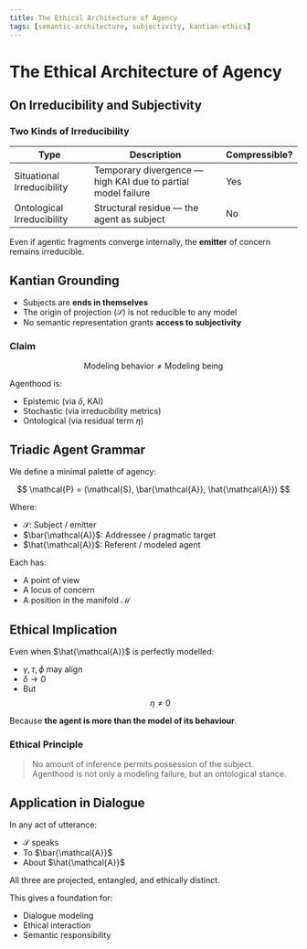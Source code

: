 ```yaml
---
title: The Ethical Architecture of Agency
tags: [semantic-architecture, subjectivity, kantian-ethics]
---
```


# The Ethical Architecture of Agency

## On Irreducibility and Subjectivity

### Two Kinds of Irreducibility

| Type | Description | Compressible? |
|------|-------------|---------------|
| Situational Irreducibility | Temporary divergence — high KAI due to partial model failure | Yes |
| Ontological Irreducibility | Structural residue — the agent as subject | No |

Even if agentic fragments converge internally, the **emitter** of concern remains irreducible.



## Kantian Grounding

- Subjects are **ends in themselves**
- The origin of projection ($\mathcal{S}$) is not reducible to any model
- No semantic representation grants **access to subjectivity**

### Claim

$$
\text{Modeling behavior} \neq \text{Modeling being}
$$

Agenthood is:
- Epistemic (via $\delta$, KAI)
- Stochastic (via irreducibility metrics)
- Ontological (via residual term $\eta$)



## Triadic Agent Grammar

We define a minimal palette of agency:

$$
\mathcal{P} = (\mathcal{S}, \bar{\mathcal{A}}, \hat{\mathcal{A}})
$$

Where:
- $\mathcal{S}$: Subject / emitter
- $\bar{\mathcal{A}}$: Addressee / pragmatic target
- $\hat{\mathcal{A}}$: Referent / modeled agent

Each has:
- A point of view
- A locus of concern
- A position in the manifold $\mathcal{M}$



## Ethical Implication

Even when $\hat{\mathcal{A}}$ is perfectly modelled:

- $\gamma, \tau, \phi$ may align  
- $\delta \to 0$  
- But $$\eta \neq 0$$

Because **the agent is more than the model of its behaviour**.

### Ethical Principle

> No amount of inference permits possession of the subject.  
> Agenthood is not only a modeling failure, but an ontological stance.



## Application in Dialogue

In any act of utterance:

- $\mathcal{S}$ speaks
- To $\bar{\mathcal{A}}$
- About $\hat{\mathcal{A}}$

All three are projected, entangled, and ethically distinct.

This gives a foundation for:
- Dialogue modeling
- Ethical interaction
- Semantic responsibility
